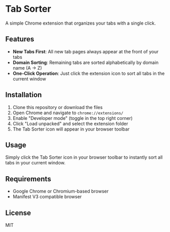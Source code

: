 # Tab Sorter

A simple Chrome extension that organizes your tabs with a single click.

## Features

- **New Tabs First**: All new tab pages always appear at the front of your tabs
- **Domain Sorting**: Remaining tabs are sorted alphabetically by domain name (A → Z)
- **One-Click Operation**: Just click the extension icon to sort all tabs in the current window

## Installation

1. Clone this repository or download the files
2. Open Chrome and navigate to `chrome://extensions/`
3. Enable "Developer mode" (toggle in the top right corner)
4. Click "Load unpacked" and select the extension folder
5. The Tab Sorter icon will appear in your browser toolbar

## Usage

Simply click the Tab Sorter icon in your browser toolbar to instantly sort all tabs in your current window.

## Requirements

- Google Chrome or Chromium-based browser
- Manifest V3 compatible browser

## License

MIT
